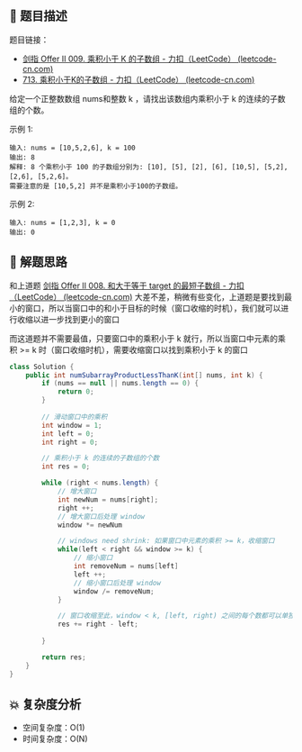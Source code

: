 ## 📃 题目描述

题目链接：

- [剑指 Offer II 009. 乘积小于 K 的子数组 - 力扣（LeetCode） (leetcode-cn.com)](https://leetcode-cn.com/problems/ZVAVXX/)
- [713. 乘积小于K的子数组 - 力扣（LeetCode） (leetcode-cn.com)](https://leetcode-cn.com/problems/subarray-product-less-than-k/)

给定一个正整数数组 nums和整数 k ，请找出该数组内乘积小于 k 的连续的子数组的个数。

示例 1:

```
输入: nums = [10,5,2,6], k = 100
输出: 8
解释: 8 个乘积小于 100 的子数组分别为: [10], [5], [2], [6], [10,5], [5,2], [2,6], [5,2,6]。
需要注意的是 [10,5,2] 并不是乘积小于100的子数组。
```

示例 2:

```
输入: nums = [1,2,3], k = 0
输出: 0
```

## 🔔 解题思路

和上道题 [剑指 Offer II 008. 和大于等于 target 的最短子数组 - 力扣（LeetCode） (leetcode-cn.com)](https://leetcode-cn.com/problems/2VG8Kg/) 大差不差，稍微有些变化，上道题是要找到最小的窗口，所以当窗口中的和小于目标的时候（窗口收缩的时机），我们就可以进行收缩以进一步找到更小的窗口

而这道题并不需要最值，只要窗口中的乘积小于 k 就行，所以当窗口中元素的乘积 >= k 时（窗口收缩时机），需要收缩窗口以找到乘积小于 k 的窗口


```java
class Solution {
    public int numSubarrayProductLessThanK(int[] nums, int k) {
        if (nums == null || nums.length == 0) {
            return 0;
        }
        
        // 滑动窗口中的乘积
        int window = 1;
        int left = 0;
        int right = 0;

        // 乘积小于 k 的连续的子数组的个数
        int res = 0;

        while (right < nums.length) {
            // 增大窗口
            int newNum = nums[right];
            right ++;
            // 增大窗口后处理 window
            window *= newNum

            // windows need shrink: 如果窗口中元素的乘积 >= k，收缩窗口
            while(left < right && window >= k) {
                // 缩小窗口
                int removeNum = nums[left]
                left ++;
                // 缩小窗口后处理 window
                window /= removeNum;
            }

            // 窗口收缩至此，window < k, [left, right) 之间的每个数都可以单独成为子数组
            res += right - left;
             
        }

        return res;
    }
}
```

## 💥 复杂度分析

- 空间复杂度：O(1)
- 时间复杂度：O(N)

